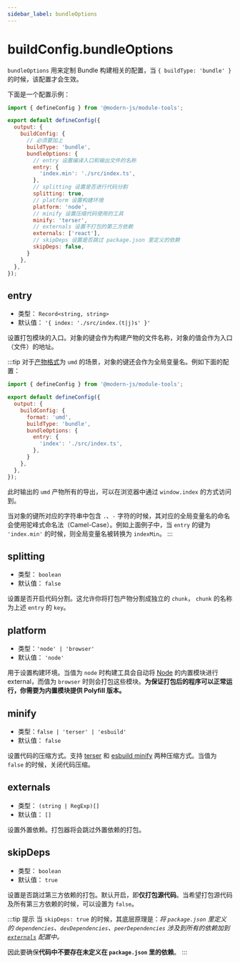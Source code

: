 ```yaml
---
sidebar_label: bundleOptions
---
```


# buildConfig.bundleOptions


`bundleOptions` 用来定制 Bundle 构建相关的配置，当 `{ buildType: 'bundle' }` 的时候，该配置才会生效。

下面是一个配置示例：

```js title="modern.config.js"
import { defineConfig } from '@modern-js/module-tools';

export default defineConfig({
  output: {
    buildConfig: {
      // 必须要加上
      buildType: 'bundle',
      bundleOptions: {
        // entry 设置编译入口和输出文件的名称
        entry: {
          'index.min': './src/index.ts',
        },
        // splitting 设置是否进行代码分割
        splitting: true,
        // platform 设置构建环境
        platform: 'node',
        // minify 设置压缩代码使用的工具
        minify: 'terser',
        // externals 设置不打包的第三方依赖
        externals: ['react'],
        // skipDeps 设置是否跳过 package.json 里定义的依赖
        skipDeps: false,
      }
    },
  },
});
```

## entry

* 类型： `Record<string, string>`
* 默认值： `'{ index: './src/index.(t|j)s' }'`

设置打包模块的入口。对象的键会作为构建产物的文件名称，对象的值会作为入口（文件）的地址。

:::tip
对于[产物格式](/docs/apis/config/output/build-config/format)为 `umd` 的场景，对象的键还会作为全局变量名。例如下面的配置：

```js title="modern.config.js"
import { defineConfig } from '@modern-js/module-tools';

export default defineConfig({
  output: {
    buildConfig: {
      format: 'umd',
      buildType: 'bundle',
      bundleOptions: {
        entry: {
          'index': './src/index.ts',
        },
      }
    },
  },
});
```

此时输出的 `umd` 产物所有的导出，可以在浏览器中通过 `window.index` 的方式访问到。

当对象的键所对应的字符串中包含 `.`、`-` 字符的时候，其对应的全局变量名的命名会使用驼峰式命名法（Camel-Case）。例如上面例子中，当 `entry` 的键为 `'index.min'` 的时候，则全局变量名被转换为 `indexMin`。
:::

## splitting

* 类型： `boolean`
* 默认值： `false`

设置是否开启代码分割。这允许你将打包产物分割成独立的 `chunk`， `chunk` 的名称为上述 `entry` 的 `key`。

## platform

* 类型：`'node' | 'browser'`
* 默认值： `'node'`

用于设置构建环境。当值为 `node` 时构建工具会自动将 [Node](https://nodejs.org/en/) 的内置模块进行 external，而值为 `browser` 时则会打包这些模块。**为保证打包后的程序可以正常运行，你需要为内置模块提供 Polyfill 版本。**

## minify

* 类型：`false | 'terser' | 'esbuild'`
* 默认值： `false`

设置代码的压缩方式。支持 [terser](https://github.com/terser/terser) 和 [esbuild minify](https://esbuild.github.io/api/#minify) 两种压缩方式。当值为 `false` 的时候，关闭代码压缩。

## externals

* 类型： `(string | RegExp)[]`
* 默认值： `[]`

设置外置依赖。打包器将会跳过外置依赖的打包。

## skipDeps

* 类型： `boolean`
* 默认值： `true`

设置是否跳过第三方依赖的打包。默认开启，即**仅打包源代码**。当希望打包源代码及所有第三方依赖的时候，可以设置为 `false`。

:::tip 提示
当 `skipDeps: true` 的时候，其底层原理是：*将 `package.json` 里定义的 `dependencies`、`devDependencies`、`peerDependencies` 涉及到所有的依赖加到 [`externals`](#externals) 配置中。*

因此要确保**代码中不要存在未定义在 `package.json` 里的依赖**。
:::

